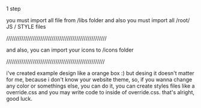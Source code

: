 1 step

you must import all file from /libs folder
and also you must import all /root/ JS / STYLE files

/////////////////////////////////////////////////////

and also, you can import your icons to /icons folder


////////////////////////////////////////////////////

i've created example design like a orange box :)
but desing it doesn't matter for me, because i don't
know your website theme, so, if you wanna change any
color or somethings else, you can do it, you can create
styles files like a override.css and you may write code to
inside of override.css. that's alright, good luck.


